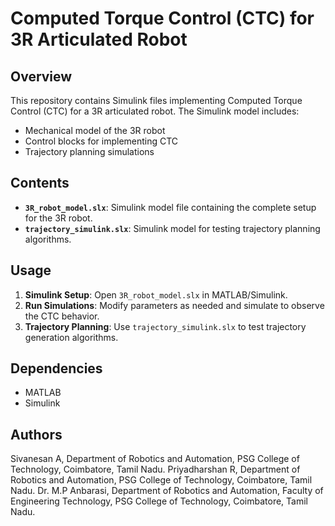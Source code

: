 
# Computed Torque Control (CTC) for 3R Articulated Robot

## Overview
This repository contains Simulink files implementing Computed Torque Control (CTC) for a 3R articulated robot. The Simulink model includes:
- Mechanical model of the 3R robot
- Control blocks for implementing CTC
- Trajectory planning simulations

## Contents
- **`3R_robot_model.slx`**: Simulink model file containing the complete setup for the 3R robot.
- **`trajectory_simulink.slx`**: Simulink model for testing trajectory planning algorithms.

## Usage
1. **Simulink Setup**: Open `3R_robot_model.slx` in MATLAB/Simulink.
2. **Run Simulations**: Modify parameters as needed and simulate to observe the CTC behavior.
4. **Trajectory Planning**: Use `trajectory_simulink.slx` to test trajectory generation algorithms.

## Dependencies
- MATLAB
- Simulink

## Authors
Sivanesan A, Department of Robotics and Automation, PSG College of Technology, Coimbatore, Tamil Nadu.
Priyadharshan R, Department of Robotics and Automation, PSG College of Technology, Coimbatore, Tamil Nadu.
Dr. M.P Anbarasi, Department of Robotics and Automation, Faculty of Engineering Technology, PSG College of Technology, Coimbatore, Tamil Nadu.

